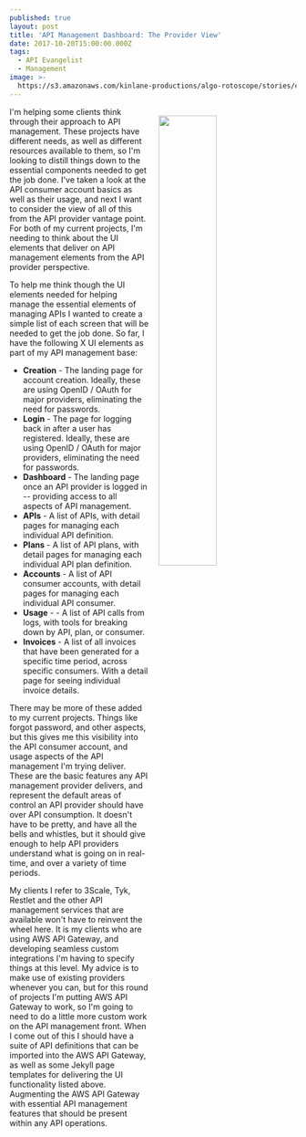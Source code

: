 ```yaml
---
published: true
layout: post
title: 'API Management Dashboard: The Provider View'
date: 2017-10-20T15:00:00.000Z
tags:
  - API Evangelist
  - Management
image: >-
  https://s3.amazonaws.com/kinlane-productions/algo-rotoscope/stories/cargo-ship-on-sea_atari_missle.jpg
---
```

<p><img src="https://s3.amazonaws.com/kinlane-productions/algo-rotoscope/stories/cargo-ship-on-sea_atari_missle.jpg" align="right" width="45%" style="padding: 15px;" /></p>I'm helping some clients think through their approach to API management. These projects have different needs, as well as different resources available to them, so I'm looking to distill things down to the essential components needed to get the job done. I've taken a look at the API consumer account basics as well as their usage, and next I want to consider the view of all of this from the API provider vantage point. For both of my current projects, I'm needing to think about the UI elements that deliver on API management elements from the API provider perspective.

To help me think though the UI elements needed for helping manage the essential elements of managing APIs I wanted to create a simple list of each screen that will be needed to get the job done. So far, I have the following X UI elements as part of my API management base:

- **Creation** - The landing page for account creation. Ideally, these are using OpenID / OAuth for major providers, eliminating the need for passwords.
- **Login** - The page for logging back in after a user has registered. Ideally, these are using OpenID / OAuth for major providers, eliminating the need for passwords.
- **Dashboard** - The landing page once an API provider is logged in -- providing access to all aspects of API management.
- **APIs** - A list of APIs, with detail pages for managing each individual API definition.
- **Plans** - A list of API plans, with detail pages for managing each individual API plan definition.
- **Accounts** - A list of API consumer accounts, with detail pages for managing each individual API consumer.
- **Usage** -  - A list of API calls from logs, with tools for breaking down by API, plan, or consumer.
- **Invoices** - A list of all invoices that have been generated for a specific time period, across specific consumers. With a detail page for seeing individual invoice details.

There may be more of these added to my current projects. Things like forgot password, and other aspects, but this gives me this visibility into the API consumer account, and usage aspects of the API management I'm trying deliver. These are the basic features any API management provider delivers, and represent the default areas of control an API provider should have over API consumption. It doesn't have to be pretty, and have all the bells and whistles, but it should give enough to help API providers understand what is going on in real-time, and over a variety of time periods. 

My clients I refer to 3Scale, Tyk, Restlet and the other API management services that are available won't have to reinvent the wheel here. It is my clients who are using AWS API Gateway, and developing seamless custom integrations I'm having to specify things at this level. My advice is to make use of existing providers whenever you can, but for this round of projects I'm putting AWS API Gateway to work, so I'm going to need to do a little more custom work on the API management front. When I come out of this I should have a suite of API definitions that can be imported into the AWS API Gateway, as well as some Jekyll page templates for delivering the UI functionality listed above. Augmenting the AWS API Gateway with essential API management features that should be present within any API operations.
